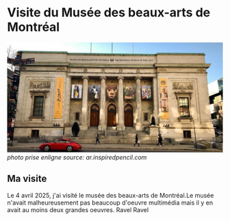# Visite du Musée des beaux-arts de Montréal
![photo](media/Musée_des_beaux_arts.jpg)
*photo prise enligne  source: ar.inspiredpencil.com*
## Ma visite
Le 4 avril 2025, j'ai visité le musée des beaux-arts de Montréal.Le musée n'avait malheureusement pas beaucoup d'oeuvre multimédia mais il y en avait au moins deux grandes oeuvres. Ravel Ravel 
